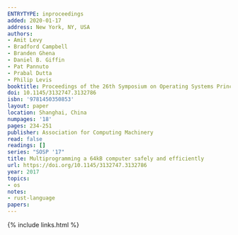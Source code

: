 ```yaml
---
ENTRYTYPE: inproceedings
added: 2020-01-17
address: New York, NY, USA
authors:
- Amit Levy
- Bradford Campbell
- Branden Ghena
- Daniel B. Giffin
- Pat Pannuto
- Prabal Dutta
- Philip Levis
booktitle: Proceedings of the 26th Symposium on Operating Systems Principles
doi: 10.1145/3132747.3132786
isbn: '9781450350853'
layout: paper
location: Shanghai, China
numpages: '18'
pages: 234-251
publisher: Association for Computing Machinery
read: false
readings: []
series: "SOSP '17"
title: Multiprogramming a 64kB computer safely and efficiently
url: https://doi.org/10.1145/3132747.3132786
year: 2017
topics:
- os
notes:
- rust-language
papers:
---
```


{% include links.html %}
